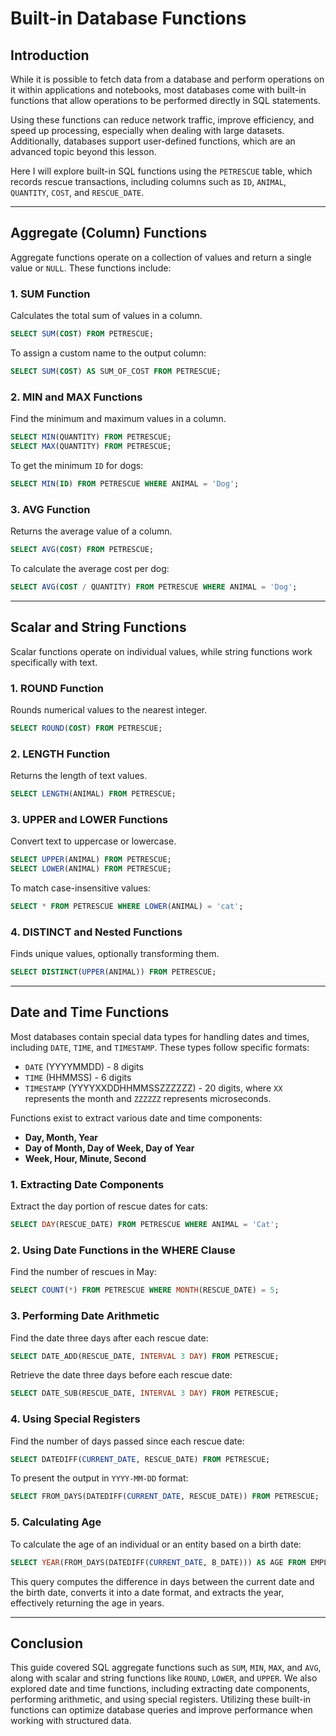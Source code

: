 # Built-in Database Functions

## Introduction
While it is possible to fetch data from a database and perform operations on it within applications and notebooks, most databases come with built-in functions that allow operations to be performed directly in SQL statements. 

Using these functions can reduce network traffic, improve efficiency, and speed up processing, especially when dealing with large datasets. Additionally, databases support user-defined functions, which are an advanced topic beyond this lesson.

Here I will explore built-in SQL functions using the `PETRESCUE` table, which records rescue transactions, including columns such as `ID`, `ANIMAL`, `QUANTITY`, `COST`, and `RESCUE_DATE`.

---

## Aggregate (Column) Functions
Aggregate functions operate on a collection of values and return a single value or `NULL`. These functions include:

### 1. SUM Function
Calculates the total sum of values in a column.
```sql
SELECT SUM(COST) FROM PETRESCUE;
```
To assign a custom name to the output column:
```sql
SELECT SUM(COST) AS SUM_OF_COST FROM PETRESCUE;
```

### 2. MIN and MAX Functions
Find the minimum and maximum values in a column.
```sql
SELECT MIN(QUANTITY) FROM PETRESCUE;
SELECT MAX(QUANTITY) FROM PETRESCUE;
```
To get the minimum `ID` for dogs:
```sql
SELECT MIN(ID) FROM PETRESCUE WHERE ANIMAL = 'Dog';
```

### 3. AVG Function
Returns the average value of a column.
```sql
SELECT AVG(COST) FROM PETRESCUE;
```
To calculate the average cost per dog:
```sql
SELECT AVG(COST / QUANTITY) FROM PETRESCUE WHERE ANIMAL = 'Dog';
```

---

## Scalar and String Functions
Scalar functions operate on individual values, while string functions work specifically with text.

### 1. ROUND Function
Rounds numerical values to the nearest integer.
```sql
SELECT ROUND(COST) FROM PETRESCUE;
```

### 2. LENGTH Function
Returns the length of text values.
```sql
SELECT LENGTH(ANIMAL) FROM PETRESCUE;
```

### 3. UPPER and LOWER Functions
Convert text to uppercase or lowercase.
```sql
SELECT UPPER(ANIMAL) FROM PETRESCUE;
SELECT LOWER(ANIMAL) FROM PETRESCUE;
```
To match case-insensitive values:
```sql
SELECT * FROM PETRESCUE WHERE LOWER(ANIMAL) = 'cat';
```

### 4. DISTINCT and Nested Functions
Finds unique values, optionally transforming them.
```sql
SELECT DISTINCT(UPPER(ANIMAL)) FROM PETRESCUE;
```

---

## Date and Time Functions
Most databases contain special data types for handling dates and times, including `DATE`, `TIME`, and `TIMESTAMP`. These types follow specific formats:
- `DATE` (YYYYMMDD) - 8 digits
- `TIME` (HHMMSS) - 6 digits
- `TIMESTAMP` (YYYYXXDDHHMMSSZZZZZZ) - 20 digits, where `XX` represents the month and `ZZZZZZ` represents microseconds.

Functions exist to extract various date and time components:
- **Day, Month, Year**
- **Day of Month, Day of Week, Day of Year**
- **Week, Hour, Minute, Second**

### 1. Extracting Date Components
Extract the day portion of rescue dates for cats:
```sql
SELECT DAY(RESCUE_DATE) FROM PETRESCUE WHERE ANIMAL = 'Cat';
```

### 2. Using Date Functions in the WHERE Clause
Find the number of rescues in May:
```sql
SELECT COUNT(*) FROM PETRESCUE WHERE MONTH(RESCUE_DATE) = 5;
```

### 3. Performing Date Arithmetic
Find the date three days after each rescue date:
```sql
SELECT DATE_ADD(RESCUE_DATE, INTERVAL 3 DAY) FROM PETRESCUE;
```
Retrieve the date three days before each rescue date:
```sql
SELECT DATE_SUB(RESCUE_DATE, INTERVAL 3 DAY) FROM PETRESCUE;
```

### 4. Using Special Registers
Find the number of days passed since each rescue date:
```sql
SELECT DATEDIFF(CURRENT_DATE, RESCUE_DATE) FROM PETRESCUE;
```
To present the output in `YYYY-MM-DD` format:
```sql
SELECT FROM_DAYS(DATEDIFF(CURRENT_DATE, RESCUE_DATE)) FROM PETRESCUE;
```

### 5. Calculating Age
To calculate the age of an individual or an entity based on a birth date:
```sql
SELECT YEAR(FROM_DAYS(DATEDIFF(CURRENT_DATE, B_DATE))) AS AGE FROM EMPLOYEES;
```
This query computes the difference in days between the current date and the birth date, converts it into a date format, and extracts the year, effectively returning the age in years.

---

## Conclusion
This guide covered SQL aggregate functions such as `SUM`, `MIN`, `MAX`, and `AVG`, along with scalar and string functions like `ROUND`, `LOWER`, and `UPPER`. We also explored date and time functions, including extracting date components, performing arithmetic, and using special registers. Utilizing these built-in functions can optimize database queries and improve performance when working with structured data.

